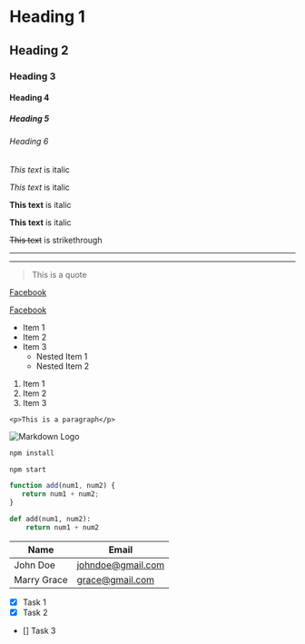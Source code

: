 <!-- Headings -->

# Heading 1

## Heading 2

### Heading 3

#### Heading 4

##### Heading 5

###### Heading 6


<!-- Italics -->

*This text* is italic

_This text_ is italic


<!-- Strong -->

**This text** is italic

__This text__ is italic


<!-- Strikethrough -->

~~This text~~ is strikethrough


<!-- Horizontal Rule -->

---
___


<!-- Blockquote -->

> This is a quote


<!-- Links -->

[Facebook](https://www.facebook.com)

[Facebook](https://www.facebook.com "Go to facebook")


<!-- Unordered List -->

* Item 1
* Item 2
* Item 3
    * Nested Item 1
    * Nested Item 2


<!-- Ordered List -->

1. Item 1
1. Item 2
1. Item 3


<!-- Inline Code Block -->

`<p>This is a paragraph</p>`


<!-- Images -->

![Markdown Logo](https://markdown-here.com/img/icon256.png)


<!-- Github Markdown -->

<!-- Code Blocks -->

```bash
npm install

npm start
```

```javascript
function add(num1, num2) {
   return num1 + num2;
}
```

```python
def add(num1, num2):
    return num1 + num2
```

<!-- Tables -->

| Name        | Email             |
| ----------- | ----------------- |
| John Doe    | johndoe@gmail.com |
| Marry Grace | grace@gmail.com   |


<!-- Task Lists -->

* [x] Task 1
* [x] Task 2
* [] Task 3